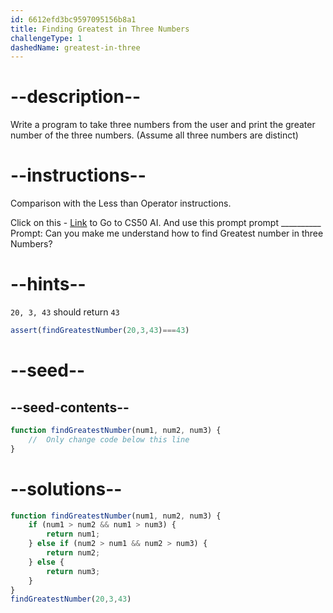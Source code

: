 ```yaml
---
id: 6612efd3bc9597095156b8a1
title: Finding Greatest in Three Numbers
challengeType: 1
dashedName: greatest-in-three
---
```


# --description--

Write a program to take three numbers from the user and print the greater number of the three numbers. (Assume all three numbers are distinct)

# --instructions--

Comparison with the Less than Operator instructions.

Click on this - <a href = "https://cs50.ai/chat">Link</a> to Go to CS50 AI.
 And use this prompt prompt __________
Prompt: Can you make me understand how to find Greatest number in three Numbers? 



# --hints--

`20, 3, 43` should return `43`


```js
assert(findGreatestNumber(20,3,43)===43)
```

# --seed--
## --seed-contents--

```js
function findGreatestNumber(num1, num2, num3) {
    //  Only change code below this line
}
```

# --solutions--

```js
function findGreatestNumber(num1, num2, num3) {
    if (num1 > num2 && num1 > num3) {
        return num1;
    } else if (num2 > num1 && num2 > num3) {
        return num2;
    } else {
        return num3;
    }
}
findGreatestNumber(20,3,43)
```
